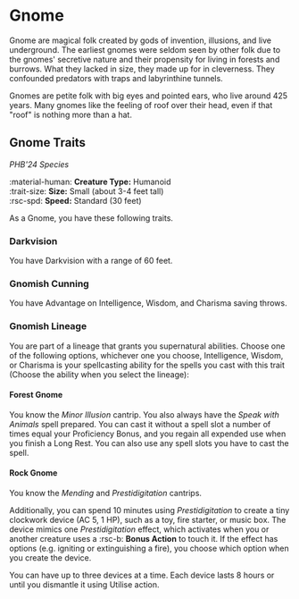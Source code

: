 # Gnome

Gnome are magical folk created by gods of invention, illusions, and live underground. The earliest gnomes were seldom seen by other folk due to the gnomes' secretive nature and their propensity for living in forests and burrows. What they lacked in size, they made up for in cleverness. They confounded predators with traps and labyrinthine tunnels. 

Gnomes are petite folk with big eyes and pointed ears, who live around 425 years. Many gnomes like the feeling of roof over their head, even if that "roof" is nothing more than a hat.

## Gnome Traits

*PHB'24 Species*

:material-human: **Creature Type:** Humanoid  
:trait-size: **Size:** Small (about 3-4 feet tall)  
:rsc-spd: **Speed:** Standard (30 feet)

As a Gnome, you have these following traits. 

### Darkvision

You have Darkvision with a range of 60 feet.

### Gnomish Cunning

You have Advantage on Intelligence, Wisdom, and Charisma saving throws.

### Gnomish Lineage

You are part of a lineage that grants you supernatural abilities. Choose one of the following options, whichever one you choose, Intelligence, Wisdom, or Charisma is your spellcasting ability for the spells you cast with this trait (Choose the ability when you select the lineage):

#### Forest Gnome

You know the *Minor Illusion* cantrip. You also always have the *Speak with Animals* spell prepared. You can cast it without a spell slot a number of times equal your Proficiency Bonus, and you regain all expended use when you finish a Long Rest. You can also use any spell slots you have to cast the spell.

#### Rock Gnome

You know the *Mending* and *Prestidigitation* cantrips. 

Additionally, you can spend 10 minutes using *Prestidigitation* to create a tiny clockwork device (AC 5, 1 HP), such as a toy, fire starter, or music box. The device mimics one *Prestidigitation* effect, which activates when you or another creature uses a :rsc-b: **Bonus Action** to touch it. If the effect has options (e.g. igniting or extinguishing a fire), you choose which option when you create the device.

You can have up to three devices at a time. Each device lasts 8 hours or until you dismantle it using Utilise action.
